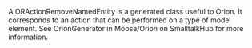 A ORActionRemoveNamedEntity is a generated class useful to Orion. It corresponds to an action that can be performed on a type of model element. See OrionGenerator in Moose/Orion on SmalltalkHub for more information.
